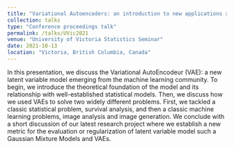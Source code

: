 ```yaml
---
title: "Variational Autoencoders: an introduction to new applications and a new regularization approach."
collection: talks
type: "Conference proceedings talk"
permalink: /talks/UVic2021
venue: "University of Victoria Statistics Seminar"
date: 2021-10-13
location: "Victoria, British Columbia, Canada"
---
```


In this presentation, we discuss the Variational AutoEncodeur (VAE): a new latent variable model emerging from the machine learning community. To begin, we introduce the theoretical foundation of the model and its relationship with well-established statistical models. Then, we discuss how we used VAEs to solve two widely different problems. First, we tackled a classic statistical problem, survival analysis, and then a classic machine learning problems, image analysis and image generation. We conclude with a short discussion of our latest research project where we establish a new metric for the evaluation or regularization of latent variable model such a Gaussian Mixture Models and VAEs.
